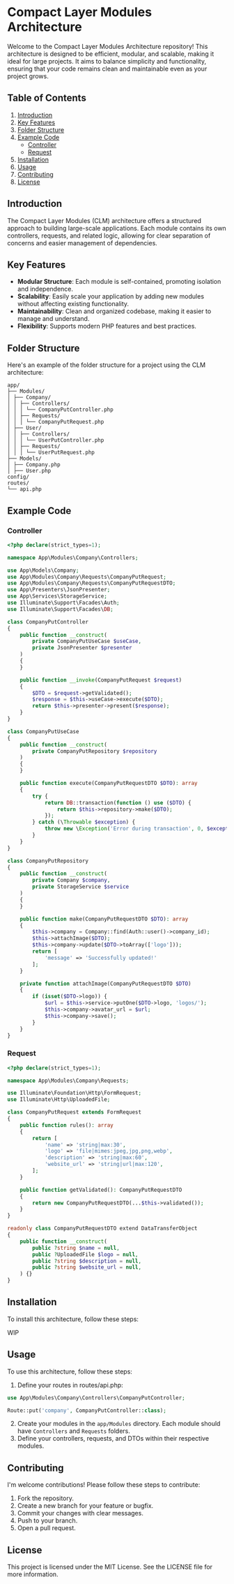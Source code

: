 # Compact Layer Modules Architecture

Welcome to the Compact Layer Modules Architecture repository! This architecture is designed to be efficient, modular, and scalable, making it ideal for large projects. It aims to balance simplicity and functionality, ensuring that your code remains clean and maintainable even as your project grows.

## Table of Contents

1. [Introduction](#introduction)
2. [Key Features](#key-features)
3. [Folder Structure](#folder-structure)
4. [Example Code](#example-code)
   - [Controller](#controller)
   - [Request](#request)
5. [Installation](#installation)
6. [Usage](#usage)
7. [Contributing](#contributing)
8. [License](#license)

## Introduction

The Compact Layer Modules (CLM) architecture offers a structured approach to building large-scale applications. Each module contains its own controllers, requests, and related logic, allowing for clear separation of concerns and easier management of dependencies.

## Key Features

- **Modular Structure**: Each module is self-contained, promoting isolation and independence.
- **Scalability**: Easily scale your application by adding new modules without affecting existing functionality.
- **Maintainability**: Clean and organized codebase, making it easier to manage and understand.
- **Flexibility**: Supports modern PHP features and best practices.

## Folder Structure

Here's an example of the folder structure for a project using the CLM architecture:
```
app/
├── Modules/
│ ├── Company/
│ │ ├── Controllers/
│ │ │ └── CompanyPutController.php
│ │ ├── Requests/
│ │ │ └── CompanyPutRequest.php
│ ├── User/
│ │ ├── Controllers/
│ │ │ └── UserPutController.php
│ │ ├── Requests/
│ │ │ └── UserPutRequest.php
├── Models/
│ ├── Company.php
│ ├── User.php
config/
routes/
└── api.php
```

## Example Code

### Controller

```php
<?php declare(strict_types=1);

namespace App\Modules\Company\Controllers;

use App\Models\Company;
use App\Modules\Company\Requests\CompanyPutRequest;
use App\Modules\Company\Requests\CompanyPutRequestDTO;
use App\Presenters\JsonPresenter;
use App\Services\StorageService;
use Illuminate\Support\Facades\Auth;
use Illuminate\Support\Facades\DB;

class CompanyPutController
{
    public function __construct(
        private CompanyPutUseCase $useCase,
        private JsonPresenter $presenter
    )
    {
    }

    public function __invoke(CompanyPutRequest $request)
    {
        $DTO = $request->getValidated();
        $response = $this->useCase->execute($DTO);
        return $this->presenter->present($response);
    }
}

class CompanyPutUseCase
{
    public function __construct(
        private CompanyPutRepository $repository
    )
    {
    }

    public function execute(CompanyPutRequestDTO $DTO): array
    {
        try {
            return DB::transaction(function () use ($DTO) {
                return $this->repository->make($DTO);
            });
        } catch (\Throwable $exception) {
            throw new \Exception('Error during transaction', 0, $exception);
        }
    }
}

class CompanyPutRepository
{
    public function __construct(
        private Company $company,
        private StorageService $service
    )
    {
    }

    public function make(CompanyPutRequestDTO $DTO): array
    {
        $this->company = Company::find(Auth::user()->company_id);
        $this->attachImage($DTO);
        $this->company->update($DTO->toArray(['logo']));
        return [
            'message' => 'Successfully updated!'
        ];
    }

    private function attachImage(CompanyPutRequestDTO $DTO)
    {
        if (isset($DTO->logo)) {
            $url = $this->service->putOne($DTO->logo, 'logos/');
            $this->company->avatar_url = $url;
            $this->company->save();
        }
    }
}
```
### Request
```php
<?php declare(strict_types=1);

namespace App\Modules\Company\Requests;

use Illuminate\Foundation\Http\FormRequest;
use Illuminate\Http\UploadedFile;

class CompanyPutRequest extends FormRequest
{
    public function rules(): array
    {
        return [
            'name' => 'string|max:30',
            'logo' => 'file|mimes:jpeg,jpg,png,webp',
            'description' => 'string|max:60',
            'website_url' => 'string|url|max:120',
        ];
    }

    public function getValidated(): CompanyPutRequestDTO
    {
        return new CompanyPutRequestDTO(...$this->validated());
    }
}

readonly class CompanyPutRequestDTO extend DataTransferObject
{
    public function __construct(
        public ?string $name = null,
        public ?UploadedFile $logo = null,
        public ?string $description = null,
        public ?string $website_url = null,
    ) {}
}
```
## Installation

To install this architecture, follow these steps:

WIP

## Usage
To use this architecture, follow these steps:

1. Define your routes in routes/api.php:
```php
use App\Modules\Company\Controllers\CompanyPutController;

Route::put('company', CompanyPutController::class);
```
2. Create your modules in the `app/Modules` directory. Each module should have `Controllers` and `Requests` folders.
3. Define your controllers, requests, and DTOs within their respective modules.

## Contributing
I'm welcome contributions! Please follow these steps to contribute:

1. Fork the repository.
2. Create a new branch for your feature or bugfix.
3. Commit your changes with clear messages.
4. Push to your branch.
5. Open a pull request.

## License
This project is licensed under the MIT License. See the LICENSE file for more information.
